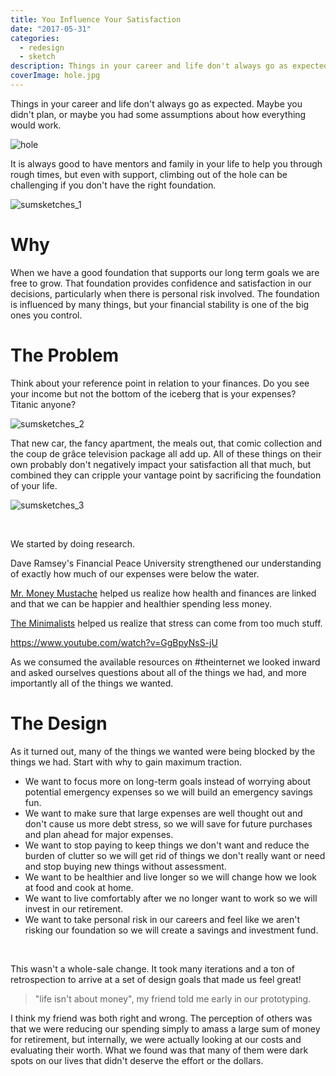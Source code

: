 ```yaml
---
title: You Influence Your Satisfaction
date: "2017-05-31"
categories: 
  - redesign
  - sketch
description: Things in your career and life don't always go as expected. Maybe you didn't plan, or maybe you had some assumptions about how everything would work.
coverImage: hole.jpg
---
```


Things in your career and life don't always go as expected. Maybe you didn't plan, or maybe you had some assumptions about how everything would work.

![hole](https://joshualowrycom.files.wordpress.com/2017/03/hole.jpg?w=300)

It is always good to have mentors and family in your life to help you through rough times, but even with support, climbing out of the hole can be challenging if you don't have the right foundation.

![sumsketches_1](https://joshualowrycom.files.wordpress.com/2017/03/sumsketches_1.jpg?w=150)

# Why

When we have a good foundation that supports our long term goals we are free to grow. That foundation provides confidence and satisfaction in our decisions, particularly when there is personal risk involved. The foundation is influenced by many things, but your financial stability is one of the big ones you control.

# The Problem

Think about your reference point in relation to your finances. Do you see your income but not the bottom of the iceberg that is your expenses? Titanic anyone?

![sumsketches_2](https://joshualowrycom.files.wordpress.com/2017/03/sumsketches_2.jpg?w=300)

That new car, the fancy apartment, the meals out, that comic collection and the coup de grâce television package all add up. All of these things on their own probably don't negatively impact your satisfaction all that much, but combined they can cripple your vantage point by sacrificing the foundation of your life.

![sumsketches_3](https://joshualowrycom.files.wordpress.com/2017/03/sumsketches_3.jpg?w=300)

 

We started by doing research.

Dave Ramsey's Financial Peace University strengthened our understanding of exactly how much of our expenses were below the water.

[Mr. Money Mustache](http://www.mrmoneymustache.com/) helped us realize how health and finances are linked and that we can be happier and healthier spending less money.

[The Minimalists](http://www.theminimalists.com/) helped us realize that stress can come from too much stuff.

https://www.youtube.com/watch?v=GgBpyNsS-jU

As we consumed the available resources on #theinternet we looked inward and asked ourselves questions about all of the things we had, and more importantly all of the things we wanted.

# The Design

As it turned out, many of the things we wanted were being blocked by the things we had. Start with why to gain maximum traction.

- We want to focus more on long-term goals instead of worrying about potential emergency expenses so we will build an emergency savings fun.
- We want to make sure that large expenses are well thought out and don't cause us more debt stress, so we will save for future purchases and plan ahead for major expenses.
- We want to stop paying to keep things we don't want and reduce the burden of clutter so we will get rid of things we don't really want or need and stop buying new things without assessment.
- We want to be healthier and live longer so we will change how we look at food and cook at home.
- We want to live comfortably after we no longer want to work so we will invest in our retirement.
- We want to take personal risk in our careers and feel like we aren't risking our foundation so we will create a savings and investment fund.

 

This wasn't a whole-sale change. It took many iterations and a ton of retrospection to arrive at a set of design goals that made us feel great!

> "life isn't about money", my friend told me early in our prototyping.

I think my friend was both right and wrong. The perception of others was that we were reducing our spending simply to amass a large sum of money for retirement, but internally, we were actually looking at our costs and evaluating their worth. What we found was that many of them were dark spots on our lives that didn't deserve the effort or the dollars.
